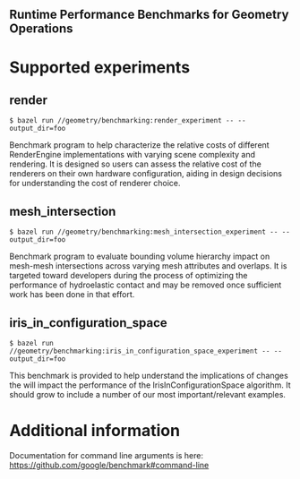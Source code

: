 Runtime Performance Benchmarks for Geometry Operations
------------------------------------------------------

# Supported experiments

## render

```
$ bazel run //geometry/benchmarking:render_experiment -- --output_dir=foo
```

Benchmark program to help characterize the relative costs of different
RenderEngine implementations with varying scene complexity and rendering. It is
designed so users can assess the relative cost of the renderers on their own
hardware configuration, aiding in design decisions for understanding the cost of
renderer choice.

## mesh_intersection

```
$ bazel run //geometry/benchmarking:mesh_intersection_experiment -- --output_dir=foo
```

Benchmark program to evaluate bounding volume hierarchy impact on mesh-mesh
intersections across varying mesh attributes and overlaps. It is targeted toward
developers during the process of optimizing the performance of hydroelastic
contact and may be removed once sufficient work has been done in that effort.

## iris_in_configuration_space

```
$ bazel run //geometry/benchmarking:iris_in_configuration_space_experiment -- --output_dir=foo
```

This benchmark is provided to help understand the implications of changes the
will impact the performance of the IrisInConfigurationSpace algorithm. It
should grow to include a number of our most important/relevant examples.

# Additional information

Documentation for command line arguments is here:
https://github.com/google/benchmark#command-line
